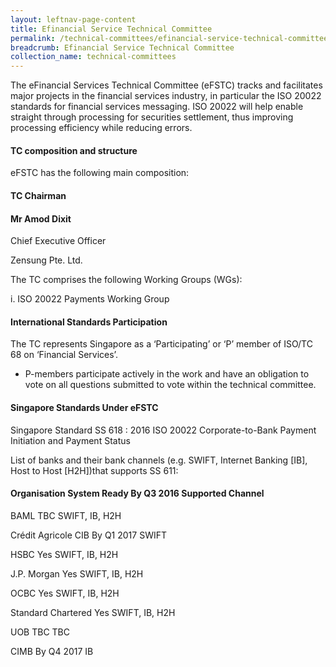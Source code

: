```yaml
---
layout: leftnav-page-content
title: Efinancial Service Technical Committee
permalink: /technical-committees/efinancial-service-technical-committee/
breadcrumb: Efinancial Service Technical Committee
collection_name: technical-committees
---
```


The eFinancial Services Technical Committee (eFSTC) tracks and facilitates major projects in the financial services industry, in particular the ISO 20022 standards for financial services messaging. ISO 20022 will help enable straight through processing for securities settlement, thus improving processing efficiency while reducing errors.

#### TC composition and structure
eFSTC has the following main composition:

#### TC Chairman

#### Mr Amod Dixit
Chief Executive Officer

Zensung Pte. Ltd.

The TC comprises the following Working Groups (WGs):

i. ISO 20022 Payments Working Group


#### International Standards Participation
The TC represents Singapore as a ‘Participating’ or ‘P’ member of ISO/TC 68 on ‘Financial Services’.

* P-members participate actively in the work and have an obligation to vote on all questions submitted to vote within the technical committee.

#### Singapore Standards Under eFSTC

Singapore Standard SS 618 : 2016   ISO 20022 Corporate-to-Bank Payment Initiation and Payment Status

List of banks and their bank channels (e.g. SWIFT, Internet Banking [IB], Host to Host [H2H])that supports SS 611:

#### Organisation        System Ready By Q3 2016   Supported Channel

BAML                TBC                       SWIFT, IB, H2H

Crédit Agricole     CIB	By Q1 2017            SWIFT

HSBC                Yes                       SWIFT, IB, H2H

J.P. Morgan         Yes                       SWIFT, IB, H2H

OCBC                Yes                       SWIFT, IB, H2H

Standard Chartered  Yes                       SWIFT, IB, H2H

UOB                 TBC                       TBC

CIMB                By Q4 2017                IB
